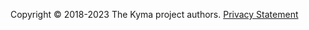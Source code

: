 Copyright © 2018-2023 The Kyma project authors. [Privacy Statement](https://www.sap.com/corporate/en/legal/privacy.html)

